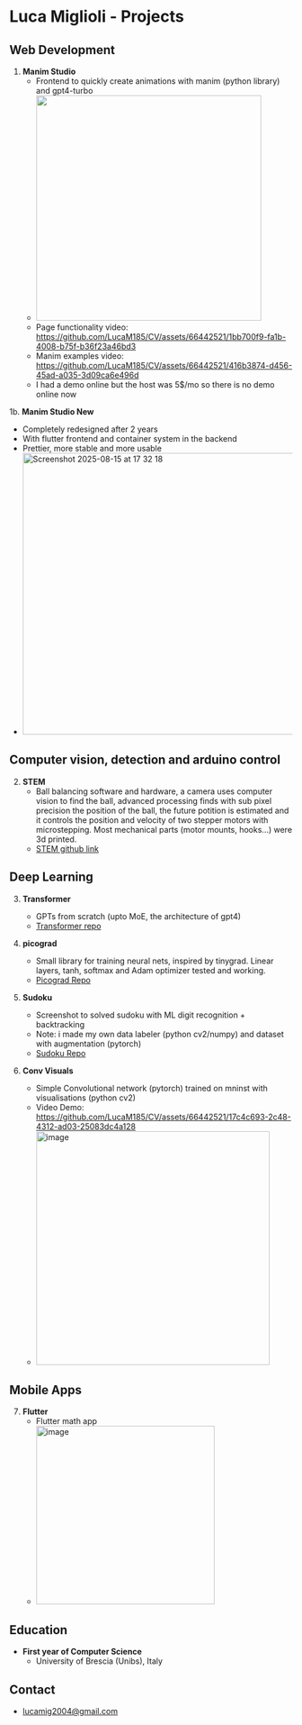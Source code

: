 # Luca Miglioli - Projects

## Web Development
1. **Manim Studio**
   - Frontend to quickly create animations with manim (python library) and gpt4-turbo
   - <img src="https://github.com/LucaM185/CV/assets/66442521/8c120e29-3f82-4f9d-881c-525742e0cdce" width=400px>
   - Page functionality video: https://github.com/LucaM185/CV/assets/66442521/1bb700f9-fa1b-4008-b75f-b36f23a46bd3
   - Manim examples video: https://github.com/LucaM185/CV/assets/66442521/416b3874-d456-45ad-a035-3d09ca6e496d
   - I had a demo online but the host was 5$/mo so there is no demo online now

1b. **Manim Studio New**
   - Completely redesigned after 2 years
   - With flutter frontend and container system in the backend
   - Prettier, more stable and more usable
   - <img width="500px" alt="Screenshot 2025-08-15 at 17 32 18" src="https://github.com/user-attachments/assets/99708ebe-929a-4923-b4e4-13fd759f112a" />


## Computer vision, detection and arduino control
2. **STEM**
   - Ball balancing software and hardware, a camera uses computer vision to find the ball, advanced processing finds with sub pixel precision the position of the ball, the future potition is estimated and it controls the position and velocity of two stepper motors with microstepping. Most mechanical parts (motor mounts, hooks...) were 3d printed. 
   - [STEM github link](https://github.com/LucaM185/STEM)

## Deep Learning
3. **Transformer**
   - GPTs from scratch (upto MoE, the architecture of gpt4)
   - [Transformer repo](https://github.com/LucaM185/gpts-from-scratch)

4. **picograd**
   - Small library for training neural nets, inspired by tinygrad. Linear layers, tanh, softmax and Adam optimizer tested and working. 
   - [Picograd Repo](https://github.com/LucaM185/picograd)

5. **Sudoku**
   - Screenshot to solved sudoku with ML digit recognition + backtracking
   - Note: i made my own data labeler (python cv2/numpy) and dataset with augmentation (pytorch)  
   - [Sudoku Repo](https://github.com/LucaM185/MagicSudokuSolver)
  
6. **Conv Visuals**
   - Simple Convolutional network (pytorch) trained on mninst with visualisations (python cv2)
   - Video Demo: https://github.com/LucaM185/CV/assets/66442521/17c4c693-2c48-4312-ad03-25083dc4a128
   - <img width="415" alt="image" src="https://github.com/LucaM185/CV/assets/66442521/2574cc14-c539-49e6-9e23-bed7449f0e44">

## Mobile Apps
7. **Flutter**
   - Flutter math app
   - <img width="317" alt="image" src="https://github.com/LucaM185/CV/assets/66442521/9e53089b-7abf-4336-9412-8ba1984941d0">
  

## Education
- **First year of Computer Science**
  - University of Brescia (Unibs), Italy
  

## Contact
- lucamig2004@gmail.com
